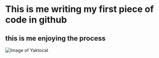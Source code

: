 # This is me writing my first piece of code in github
## this is me enjoying the process 
![Image of Yaktocat](https://octodex.github.com/images/yaktocat.png)
